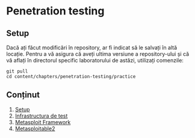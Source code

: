 # Penetration testing

## Setup

Dacă ați făcut modificări în repository, ar fi indicat să le salvați în altă locație.
Pentru a vă asigura că aveți ultima versiune a repository-ului și că vă aflați în directorul specific laboratorului de astăzi, utilizați comenzile:

```
git pull
cd content/chapters/penetration-testing/practice
```

## Conținut

1. [Setup](./setup)
1. [Infrastructura de test](./infrastructure)
1. [Metasploit Framework](./metasploit)
1. [Metasploitable2](./metasploitable2)
